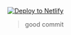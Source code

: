 [![Deploy to Netlify](https://www.netlify.com/img/deploy/button.svg)](https://app.netlify.com/start/deploy?repository=https://github.com/BGOOONZ-BLOG)

> good commit
